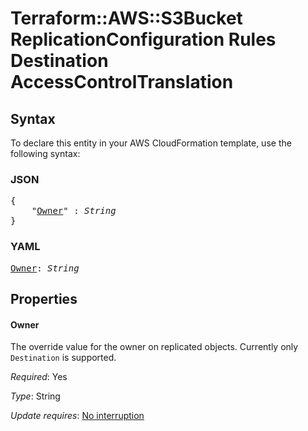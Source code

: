 # Terraform::AWS::S3Bucket ReplicationConfiguration Rules Destination AccessControlTranslation

## Syntax

To declare this entity in your AWS CloudFormation template, use the following syntax:

### JSON

<pre>
{
    "<a href="#owner" title="Owner">Owner</a>" : <i>String</i>
}
</pre>

### YAML

<pre>
<a href="#owner" title="Owner">Owner</a>: <i>String</i>
</pre>

## Properties

#### Owner

The override value for the owner on replicated objects. Currently only `Destination` is supported.

_Required_: Yes

_Type_: String

_Update requires_: [No interruption](https://docs.aws.amazon.com/AWSCloudFormation/latest/UserGuide/using-cfn-updating-stacks-update-behaviors.html#update-no-interrupt)

